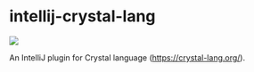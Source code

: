 # intellij-crystal-lang

[![](https://github.com/asedunov/intellij-crystal-lang/actions/workflows/gradle.yml/badge.svg?branch=master_222)](https://github.com/asedunov/intellij-crystal-lang/actions/workflows/gradle.yml?query=branch:master_222)

An IntelliJ plugin for Crystal language (https://crystal-lang.org/).